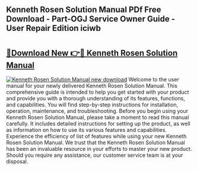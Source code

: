 ## Kenneth Rosen Solution Manual PDf Free Download - Part-OGJ Service Owner Guide - User Repair Edition iciwb

# <h2><a href="http://bc81910.oget.top/?id=Kenneth+Rosen+Solution+Manual">🔗Download New 👉🔴 Kenneth Rosen Solution Manual</a></h2>

[![Kenneth Rosen Solution Manual new download](https://i.imgur.com/5g1atiW.png)](http://bc81910.oget.top/?id=Kenneth+Rosen+Solution+Manual)
Welcome to the user manual for your newly delivered Kenneth Rosen Solution Manual. This comprehensive guide is intended to help you get started with your product and provide you with a thorough understanding of its features, functions, and capabilities. You will find step-by-step instructions for installation, operation, maintenance, and troubleshooting. Before you begin using your Kenneth Rosen Solution Manual, please take a moment to read this manual carefully. It includes detailed instructions for setting up the product, as well as information on how to use its various features and capabilities. Experience the efficiency of list of features while using your new Kenneth Rosen Solution Manual. We trust that the Kenneth Rosen Solution Manual has been an invaluable resource in your efforts to master your new product. Should you require any assistance, our customer service team is at your disposal.
